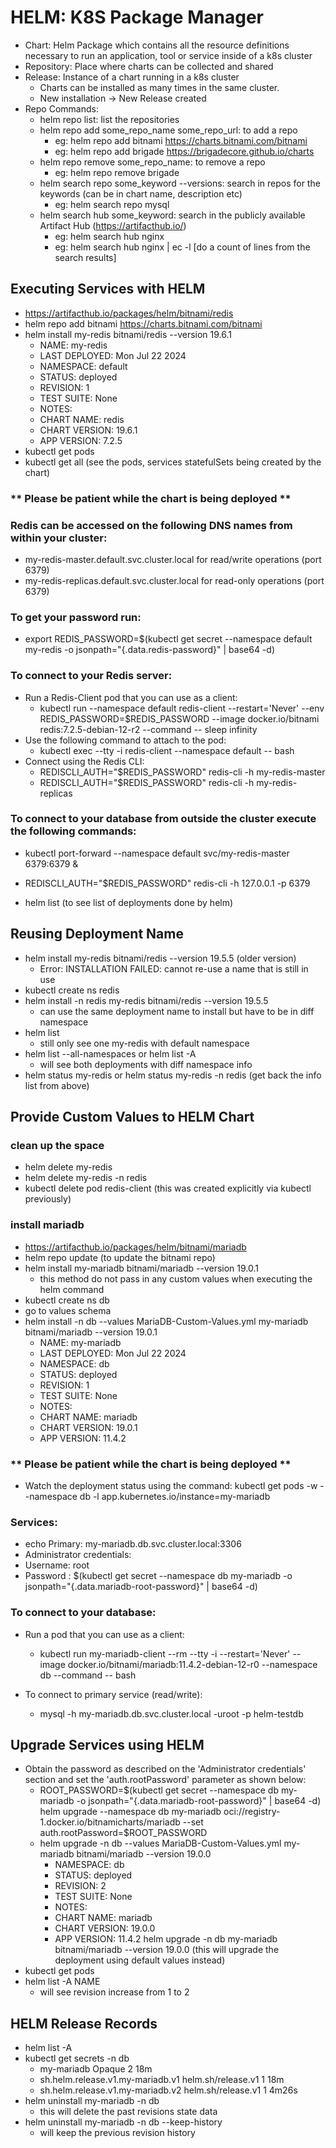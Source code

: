 # HELM: K8S Package Manager

- Chart: Helm Package which contains all the resource definitions necessary to run an application, tool or service inside of a k8s cluster
- Repository: Place where charts can be collected and shared
- Release: Instance of a chart running in a k8s cluster
  - Charts can be installed as many times in the same cluster.
  - New installation -> New Release created
- Repo Commands:
  - helm repo list: list the repositories
  - helm repo add some_repo_name some_repo_url: to add a repo
    - eg: helm repo add bitnami https://charts.bitnami.com/bitnami
    - eg: helm repo add brigade https://brigadecore.github.io/charts
  - helm repo remove some_repo_name: to remove a repo
    - eg: helm repo remove brigade
  - helm search repo some_keyword --versions: search in repos for the keywords (can be in chart name, description etc)
    - eg: helm search repo mysql
  - helm search hub some_keyword: search in the publicly available Artifact Hub (https://artifacthub.io/)
    - eg: helm search hub nginx
    - eg: helm search hub nginx | ec -l [do a count of lines from the search results]

## Executing Services with HELM

- https://artifacthub.io/packages/helm/bitnami/redis
- helm repo add bitnami https://charts.bitnami.com/bitnami
- helm install my-redis bitnami/redis --version 19.6.1
  - NAME: my-redis
  - LAST DEPLOYED: Mon Jul 22 2024
  - NAMESPACE: default
  - STATUS: deployed
  - REVISION: 1
  - TEST SUITE: None
  - NOTES:
  - CHART NAME: redis
  - CHART VERSION: 19.6.1
  - APP VERSION: 7.2.5
- kubectl get pods
- kubectl get all (see the pods, services statefulSets being created by the chart)

### ** Please be patient while the chart is being deployed **

### Redis can be accessed on the following DNS names from within your cluster:

- my-redis-master.default.svc.cluster.local for read/write operations (port 6379)
- my-redis-replicas.default.svc.cluster.local for read-only operations (port 6379)

### To get your password run:

- export REDIS_PASSWORD=$(kubectl get secret --namespace default my-redis -o jsonpath="{.data.redis-password}" | base64 -d)

### To connect to your Redis server:

- Run a Redis-Client pod that you can use as a client:
  - kubectl run --namespace default redis-client --restart='Never' --env REDIS_PASSWORD=$REDIS_PASSWORD --image docker.io/bitnami redis:7.2.5-debian-12-r2 --command -- sleep infinity
- Use the following command to attach to the pod:
  - kubectl exec --tty -i redis-client --namespace default -- bash
- Connect using the Redis CLI:
  - REDISCLI_AUTH="$REDIS_PASSWORD" redis-cli -h my-redis-master
  - REDISCLI_AUTH="$REDIS_PASSWORD" redis-cli -h my-redis-replicas

### To connect to your database from outside the cluster execute the following commands:

- kubectl port-forward --namespace default svc/my-redis-master 6379:6379 &
- REDISCLI_AUTH="$REDIS_PASSWORD" redis-cli -h 127.0.0.1 -p 6379

- helm list (to see list of deployments done by helm)

## Reusing Deployment Name

- helm install my-redis bitnami/redis --version 19.5.5 (older version)
  - Error: INSTALLATION FAILED: cannot re-use a name that is still in use
- kubectl create ns redis
- helm install -n redis my-redis bitnami/redis --version 19.5.5
  - can use the same deployment name to install but have to be in diff namespace
- helm list
  - still only see one my-redis with default namespace
- helm list --all-namespaces or helm list -A
  - will see both deployments with diff namespace info
- helm status my-redis or helm status my-redis -n redis (get back the info list from above)

## Provide Custom Values to HELM Chart

### clean up the space

- helm delete my-redis
- helm delete my-redis -n redis
- kubectl delete pod redis-client (this was created explicitly via kubectl previously)

### install mariadb

- https://artifacthub.io/packages/helm/bitnami/mariadb
- helm repo update (to update the bitnami repo)
- helm install my-mariadb bitnami/mariadb --version 19.0.1
  - this method do not pass in any custom values when executing the helm command
- kubectl create ns db
- go to values schema
- helm install -n db --values MariaDB-Custom-Values.yml my-mariadb bitnami/mariadb --version 19.0.1
  - NAME: my-mariadb
  - LAST DEPLOYED: Mon Jul 22 2024
  - NAMESPACE: db
  - STATUS: deployed
  - REVISION: 1
  - TEST SUITE: None
  - NOTES:
  - CHART NAME: mariadb
  - CHART VERSION: 19.0.1
  - APP VERSION: 11.4.2

### ** Please be patient while the chart is being deployed **

- Watch the deployment status using the command: kubectl get pods -w --namespace db -l app.kubernetes.io/instance=my-mariadb

### Services:

- echo Primary: my-mariadb.db.svc.cluster.local:3306
- Administrator credentials:
- Username: root
- Password : $(kubectl get secret --namespace db my-mariadb -o jsonpath="{.data.mariadb-root-password}" | base64 -d)

### To connect to your database:

- Run a pod that you can use as a client:

  - kubectl run my-mariadb-client --rm --tty -i --restart='Never' --image docker.io/bitnami/mariadb:11.4.2-debian-12-r0 --namespace db --command -- bash

- To connect to primary service (read/write):
  - mysql -h my-mariadb.db.svc.cluster.local -uroot -p helm-testdb

## Upgrade Services using HELM

- Obtain the password as described on the 'Administrator credentials' section and set the 'auth.rootPassword' parameter as shown below:
  - ROOT_PASSWORD=$(kubectl get secret --namespace db my-mariadb -o jsonpath="{.data.mariadb-root-password}" | base64 -d) helm upgrade --namespace db my-mariadb oci://registry-1.docker.io/bitnamicharts/mariadb --set auth.rootPassword=$ROOT_PASSWORD
  - helm upgrade -n db --values MariaDB-Custom-Values.yml my-mariadb bitnami/mariadb --version 19.0.0
    - NAMESPACE: db
    - STATUS: deployed
    - REVISION: 2
    - TEST SUITE: None
    - NOTES:
    - CHART NAME: mariadb
    - CHART VERSION: 19.0.0
    - APP VERSION: 11.4.2
      helm upgrade -n db my-mariadb bitnami/mariadb --version 19.0.0 (this will upgrade the deployment using default values instead)
- kubectl get pods
- helm list -A NAME
  - will see revision increase from 1 to 2

## HELM Release Records

- helm list -A
- kubectl get secrets -n db
  - my-mariadb Opaque 2 18m
  - sh.helm.release.v1.my-mariadb.v1 helm.sh/release.v1 1 18m
  - sh.helm.release.v1.my-mariadb.v2 helm.sh/release.v1 1 4m26s
- helm uninstall my-mariadb -n db
  - this will delete the past revisions state data
- helm uninstall my-mariadb -n db --keep-history
  - will keep the previous revision history
